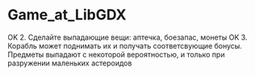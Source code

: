 # Game_at_LibGDX
OK 2. Сделайте выпадающие вещи: аптечка, боезапас, монеты
OK 3. Корабль может поднимать их и получать соответсвующие бонусы.
Предметы выпадают с некоторой вероятностью, и только при разружении маленьких астероидов
